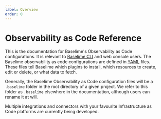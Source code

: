 ```yaml
---
label: Overview
order: 0
---
```


# Observability as Code Reference

This is the documentation for Baselime's Observability as Code configurations. It is relevant to [Baselime CLI](../cli/overview.md) and web console users. The Baselime observability as code configurations are defined in [YAML](https://yaml.org/) files. These files tell Baselime which plugins to install, which resources to create, edit or delete, or what data to fetch.

Generally, the Baselime Observability as Code configuration files will be a `.baselime` folder in the root directory of a given project. We refer to this folder as `.baselime` elsewhere in the documentation, although users can rename it at will.

Multiple integrations and connectors with your favourite Infrastructure as Code platforms are currently being developed.
